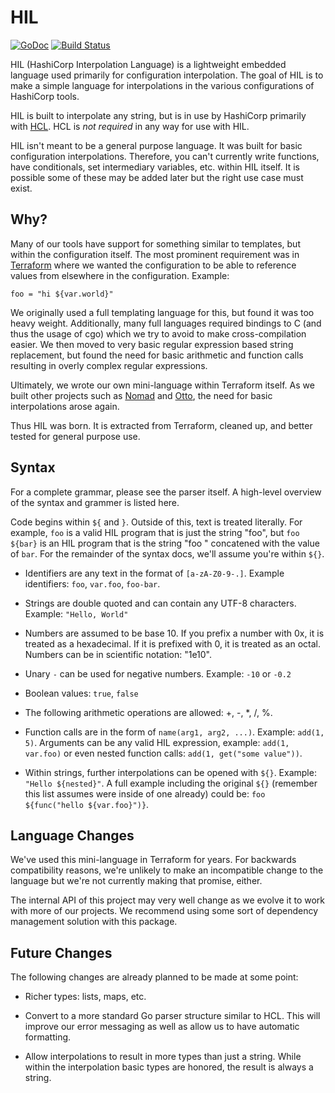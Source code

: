 # HIL

[![GoDoc](https://godoc.org/github.com/hashicorp/hil?status.png)](https://godoc.org/github.com/hashicorp/hil) [![Build Status](https://travis-ci.org/hashicorp/hil.svg?branch=master)](https://travis-ci.org/hashicorp/hil)

HIL (HashiCorp Interpolation Language) is a lightweight embedded language used
primarily for configuration interpolation. The goal of HIL is to make a simple
language for interpolations in the various configurations of HashiCorp tools.

HIL is built to interpolate any string, but is in use by HashiCorp primarily
with [HCL](https://github.com/hashicorp/hcl). HCL is _not required_ in any
way for use with HIL.

HIL isn't meant to be a general purpose language. It was built for basic
configuration interpolations. Therefore, you can't currently write functions,
have conditionals, set intermediary variables, etc. within HIL itself. It is
possible some of these may be added later but the right use case must exist.

## Why?

Many of our tools have support for something similar to templates, but
within the configuration itself. The most prominent requirement was in
[Terraform](https://github.com/hashicorp/terraform) where we wanted the
configuration to be able to reference values from elsewhere in the
configuration. Example:

    foo = "hi ${var.world}"

We originally used a full templating language for this, but found it
was too heavy weight. Additionally, many full languages required bindings
to C (and thus the usage of cgo) which we try to avoid to make cross-compilation
easier. We then moved to very basic regular expression based
string replacement, but found the need for basic arithmetic and function
calls resulting in overly complex regular expressions.

Ultimately, we wrote our own mini-language within Terraform itself. As
we built other projects such as [Nomad](https://nomadproject.io) and
[Otto](https://ottoproject.io), the need for basic interpolations arose
again.

Thus HIL was born. It is extracted from Terraform, cleaned up, and
better tested for general purpose use.

## Syntax

For a complete grammar, please see the parser itself. A high-level overview
of the syntax and grammer is listed here.

Code begins within `${` and `}`. Outside of this, text is treated
literally. For example, `foo` is a valid HIL program that is just the
string "foo", but `foo ${bar}` is an HIL program that is the string "foo "
concatened with the value of `bar`. For the remainder of the syntax
docs, we'll assume you're within `${}`.

  * Identifiers are any text in the format of `[a-zA-Z0-9-.]`. Example
    identifiers: `foo`, `var.foo`, `foo-bar`.

  * Strings are double quoted and can contain any UTF-8 characters.
    Example: `"Hello, World"`

  * Numbers are assumed to be base 10. If you prefix a number with 0x,
    it is treated as a hexadecimal. If it is prefixed with 0, it is
    treated as an octal. Numbers can be in scientific notation: "1e10".

  * Unary `-` can be used for negative numbers. Example: `-10` or `-0.2`

  * Boolean values: `true`, `false`
  
  * The following arithmetic operations are allowed: +, -, *, /, %. 

  * Function calls are in the form of `name(arg1, arg2, ...)`. Example:
    `add(1, 5)`. Arguments can be any valid HIL expression, example:
    `add(1, var.foo)` or even nested function calls:
    `add(1, get("some value"))`. 

  * Within strings, further interpolations can be opened with `${}`.
    Example: `"Hello ${nested}"`. A full example including the 
    original `${}` (remember this list assumes were inside of one
    already) could be: `foo ${func("hello ${var.foo}")}`. 

## Language Changes

We've used this mini-language in Terraform for years. For backwards compatibility
reasons, we're unlikely to make an incompatible change to the language but
we're not currently making that promise, either.

The internal API of this project may very well change as we evolve it
to work with more of our projects. We recommend using some sort of dependency
management solution with this package.

## Future Changes

The following changes are already planned to be made at some point:

  * Richer types: lists, maps, etc.

  * Convert to a more standard Go parser structure similar to HCL. This
    will improve our error messaging as well as allow us to have automatic
    formatting.

  * Allow interpolations to result in more types than just a string. While
    within the interpolation basic types are honored, the result is always
    a string.
